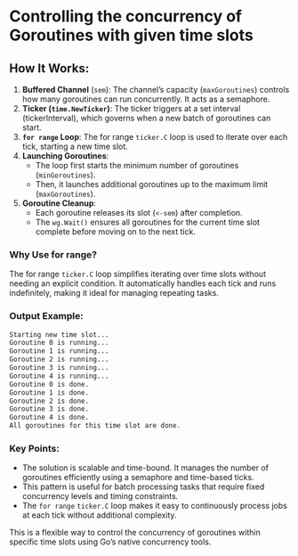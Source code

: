 # Controlling the concurrency of Goroutines with given time slots

## How It Works:
1. **Buffered Channel** (`sem`): The channel’s capacity (`maxGoroutines`) controls how many goroutines can run concurrently. It acts as a semaphore.
2. **Ticker (`time.NewTicker`)**: The ticker triggers at a set interval (tickerInterval), which governs when a new batch of goroutines can start.
3. **`for range` Loop**: The for range `ticker.C` loop is used to iterate over each tick, starting a new time slot.
4. **Launching Goroutines**:
    - The loop first starts the minimum number of goroutines (`minGoroutines`).
    - Then, it launches additional goroutines up to the maximum limit (`maxGoroutines`).
5. **Goroutine Cleanup**:
    - Each goroutine releases its slot (`<-sem`) after completion.
    - The `wg.Wait()` ensures all goroutines for the current time slot complete before moving on to the next tick.

### Why Use for range?
The for range `ticker.C` loop simplifies iterating over time slots without needing an explicit condition. It automatically handles each tick and runs indefinitely, making it ideal for managing repeating tasks.

### Output Example:
```bash
Starting new time slot...
Goroutine 0 is running...
Goroutine 1 is running...
Goroutine 2 is running...
Goroutine 3 is running...
Goroutine 4 is running...
Goroutine 0 is done.
Goroutine 1 is done.
Goroutine 2 is done.
Goroutine 3 is done.
Goroutine 4 is done.
All goroutines for this time slot are done.
```

### Key Points:
- The solution is scalable and time-bound. It manages the number of goroutines efficiently using a semaphore and time-based ticks.
- This pattern is useful for batch processing tasks that require fixed concurrency levels and timing constraints.
- The `for range` `ticker.C` loop makes it easy to continuously process jobs at each tick without additional complexity.

This is a flexible way to control the concurrency of goroutines within specific time slots using Go’s native concurrency tools.